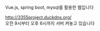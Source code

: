 Vue.js, spring boot, mysql를 활용한 웹입니다

http://3355project.duckdns.org/ <br/>
오전 9시부터 오후 6시까지 서버 켜놓고 있습니다
